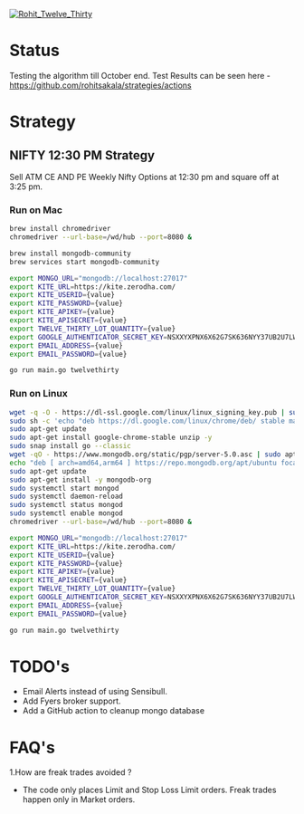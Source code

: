 [![Rohit_Twelve_Thirty](https://github.com/rohitsakala/strategies/actions/workflows/rohit_twelve_thirty.yml/badge.svg?branch=master)](https://github.com/rohitsakala/strategies/actions/workflows/rohit_twelve_thirty.yml)


# Status 

Testing the algorithm till October end. 
Test Results can be seen here - https://github.com/rohitsakala/strategies/actions


# Strategy

## NIFTY 12:30 PM Strategy 

Sell ATM CE AND PE Weekly Nifty Options at 12:30 pm and square off at 3:25 pm.

### Run on Mac

```bash
brew install chromedriver
chromedriver --url-base=/wd/hub --port=8080 &
```

```bash
brew install mongodb-community
brew services start mongodb-community
```

```bash
export MONGO_URL="mongodb://localhost:27017"
export KITE_URL=https://kite.zerodha.com/
export KITE_USERID={value}
export KITE_PASSWORD={value}
export KITE_APIKEY={value}
export KITE_APISECRET={value}
export TWELVE_THIRTY_LOT_QUANTITY={value}
export GOOGLE_AUTHENTICATOR_SECRET_KEY=NSXXYXPNX6X62G7SK636NYY37UB2U7LW
export EMAIL_ADDRESS={value}
export EMAIL_PASSWORD={value}
```

```bash
go run main.go twelvethirty
```

### Run on Linux

```bash
wget -q -O - https://dl-ssl.google.com/linux/linux_signing_key.pub | sudo apt-key add - 
sudo sh -c 'echo "deb https://dl.google.com/linux/chrome/deb/ stable main" >> /etc/apt/sources.list.d/google.list'
sudo apt-get update
sudo apt-get install google-chrome-stable unzip -y
sudo snap install go --classic
wget -qO - https://www.mongodb.org/static/pgp/server-5.0.asc | sudo apt-key add -
echo "deb [ arch=amd64,arm64 ] https://repo.mongodb.org/apt/ubuntu focal/mongodb-org/5.0 multiverse" | sudo tee /etc/apt/sources.list.d/mongodb-org-5.0.list
sudo apt-get update
sudo apt-get install -y mongodb-org
sudo systemctl start mongod
sudo systemctl daemon-reload
sudo systemctl status mongod
sudo systemctl enable mongod
chromedriver --url-base=/wd/hub --port=8080 &
```

```bash
export MONGO_URL="mongodb://localhost:27017"
export KITE_URL=https://kite.zerodha.com/
export KITE_USERID={value}
export KITE_PASSWORD={value}
export KITE_APIKEY={value}
export KITE_APISECRET={value}
export TWELVE_THIRTY_LOT_QUANTITY={value}
export GOOGLE_AUTHENTICATOR_SECRET_KEY=NSXXYXPNX6X62G7SK636NYY37UB2U7LW
export EMAIL_ADDRESS={value}
export EMAIL_PASSWORD={value}
```

```bash
go run main.go twelvethirty
```



# TODO's

- Email Alerts instead of using Sensibull.
- Add Fyers broker support.
- Add a GitHub action to cleanup mongo database

# FAQ's

1.How are freak trades avoided ?
- The code only places Limit and Stop Loss Limit orders. Freak trades happen only in Market orders.
